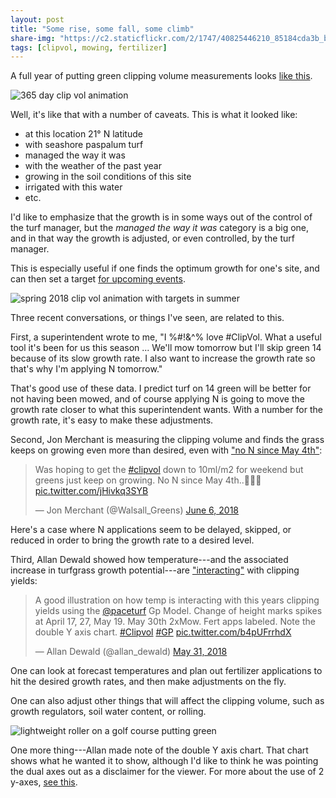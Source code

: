 ```yaml
---
layout: post
title: "Some rise, some fall, some climb"
share-img: "https://c2.staticflickr.com/2/1747/40825446210_85184cda3b_b_d.jpg"
tags: [clipvol, mowing, fertilizer]
---
```


A full year of putting green clipping volume measurements looks [like this](https://c2.staticflickr.com/2/1751/28818470698_aaea9a9700_o_d.gif).

![365 day clip vol animation](https://c2.staticflickr.com/2/1751/28818470698_aaea9a9700_o_d.gif)

Well, it's like that with a number of caveats. This is what it looked like:

* at this location 21° N latitude
* with seashore paspalum turf
* managed the way it was
* with the weather of the past year
* growing in the soil conditions of this site
* irrigated with this water
* etc.

I'd like to emphasize that the growth is in some ways out of the control of the turf manager, but the *managed the way it was* category is a big one, and in that way the growth is adjusted, or even controlled, by the turf manager.

This is especially useful if one finds the optimum growth for one's site, and can then set a target [for upcoming events](https://c2.staticflickr.com/2/1758/41806360015_34aa2d30c5_o_d.gif).

![spring 2018 clip vol animation with targets in summer](https://c2.staticflickr.com/2/1758/41806360015_34aa2d30c5_o_d.gif)

Three recent conversations, or things I've seen, are related to this.

First, a superintendent wrote to me, "I %#!&^% love #ClipVol. What a useful tool it's been for us this season ... We'll mow tomorrow but I'll skip green 14 because of its slow growth rate. I also want to increase the growth rate so that's why I'm applying N tomorrow." 

That's good use of these data. I predict turf on 14 green will be better for not having been mowed, and of course applying N is going to move the growth rate closer to what this superintendent wants. With a number for the growth rate, it's easy to make these adjustments. 

Second, Jon Merchant is measuring the clipping volume and finds the grass keeps on growing even more than desired, even with ["no N since May 4th"](https://twitter.com/Walsall_Greens/status/1004339720032309248):

<blockquote class="twitter-tweet" data-partner="tweetdeck"><p lang="en" dir="ltr">Was hoping to get the <a href="https://twitter.com/hashtag/clipvol?src=hash&amp;ref_src=twsrc%5Etfw">#clipvol</a> down to 10ml/m2 for weekend but greens just keep on growing. No N since May 4th..🤷🏻‍♂️ <a href="https://t.co/jHivkq3SYB">pic.twitter.com/jHivkq3SYB</a></p>&mdash; Jon Merchant (@Walsall_Greens) <a href="https://twitter.com/Walsall_Greens/status/1004339720032309248?ref_src=twsrc%5Etfw">June 6, 2018</a></blockquote>
<script async src="https://platform.twitter.com/widgets.js" charset="utf-8"></script>

Here's a case where N applications seem to be delayed, skipped, or reduced in order to bring the growth rate to a desired level.

Third, Allan Dewald showed how temperature---and the associated increase in turfgrass growth potential---are ["interacting"](https://twitter.com/allan_dewald/status/1002037683189792774) with clipping yields:

<blockquote class="twitter-tweet" data-partner="tweetdeck"><p lang="en" dir="ltr">A good illustration on how temp is interacting with this years clipping yields using the  <a href="https://twitter.com/paceturf?ref_src=twsrc%5Etfw">@paceturf</a> Gp Model.  Change of height marks spikes at April 17, 27, May 19.  May 30th 2xMow.  Fert apps labeled.  Note the double Y axis chart. <a href="https://twitter.com/hashtag/Clipvol?src=hash&amp;ref_src=twsrc%5Etfw">#Clipvol</a>  <a href="https://twitter.com/hashtag/GP?src=hash&amp;ref_src=twsrc%5Etfw">#GP</a> <a href="https://t.co/b4pUFrrhdX">pic.twitter.com/b4pUFrrhdX</a></p>&mdash; Allan Dewald (@allan_dewald) <a href="https://twitter.com/allan_dewald/status/1002037683189792774?ref_src=twsrc%5Etfw">May 31, 2018</a></blockquote>
<script async src="https://platform.twitter.com/widgets.js" charset="utf-8"></script>

One can look at forecast temperatures and plan out fertilizer applications to hit the desired growth rates, and then make adjustments on the fly.

One can also adjust other things that will affect the clipping volume, such as growth regulators, soil water content, or rolling.

![lightweight roller on a golf course putting green](https://c2.staticflickr.com/2/1747/40825446210_85184cda3b_b_d.jpg)

One more thing---Allan made note of the double Y axis chart. That chart shows what he wanted it to show, although I'd like to think he was pointing the dual axes out as a disclaimer for the viewer. For more about the use of 2 y-axes, [see this](https://blog.datawrapper.de/dualaxis/).
